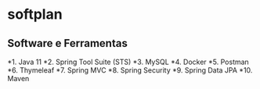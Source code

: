 # softplan
## Software e Ferramentas
*1. Java 11
*2. Spring Tool Suite (STS)
*3. MySQL
*4. Docker
*5. Postman
*6. Thymeleaf
*7. Spring MVC
*8. Spring Security
*9. Spring Data JPA
*10. Maven
